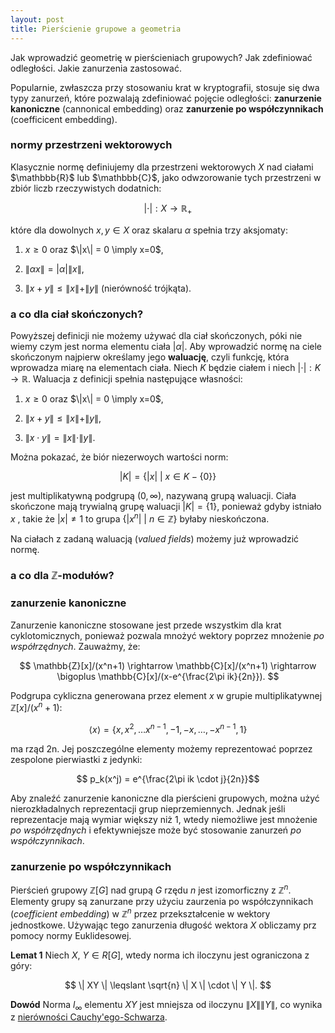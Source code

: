```yaml
---
layout: post
title: Pierścienie grupowe a geometria
---
```


Jak wprowadzić geometrię w pierścieniach grupowych? Jak zdefiniować odległości.
Jakie zanurzenia zastosować.

Popularnie, zwłaszcza przy stosowaniu krat w kryptografii, stosuje się dwa typy zanurzeń, które
pozwalają zdefiniować pojęcie odległości: **zanurzenie kanoniczne** (cannonical embedding) oraz
**zanurzenie po współczynnikach** (coefficicent embedding).

###  normy przestrzeni wektorowych

Klasycznie normę definiujemy dla przestrzeni wektorowych $X$ nad ciałami $\mathbbb{R}$ lub $\mathbbb{C}$,
jako odwzorowanie tych przestrzeni w zbiór liczb rzeczywistych dodatnich:

$$ |\cdot|: X \rightarrow \mathbb{R}_+ $$

które dla dowolnych $x,y \in X$ oraz skalaru $\alpha$ spełnia trzy aksjomaty:

1. $x \geqslant 0$ oraz $\|x\| = 0 \imply x=0$,

2. $\| \alpha x \| = | \alpha | \| x\|$,

3. $\|x+y\| \leqslant \|x\| + \| y \|$ (nierówność trójkąta).

### a co dla ciał skończonych?

Powyższej definicji nie możemy używać dla ciał skończonych, póki nie wiemy czym jest norma elementu ciała $| \alpha |$.
Aby wprowadzić normę na ciele skończonym najpierw określamy jego **waluację**, czyli funkcję,
która wprowadza miarę na elementach ciała. Niech $K$ będzie ciałem i niech $|\cdot|: K \rightarrow \mathbb{R}$.
Waluacja z definicji spełnia następujące własności:

1. $x \geqslant 0$ oraz $\|x\| = 0 \imply x=0$,

2. $\|x+y\| \leqslant \|x\| + \| y \|$,

3. $\|x \cdot y\| = \|x\| \cdot \| y \|$.

Można pokazać, że biór niezerwoych wartości norm:

$$ | K | = \{ |x| ~|~ x \in K - \{0\} \}$$

jest multiplikatywną podgrupą $(0,\infty)$, nazywaną grupą waluacji. Ciała skończone mają trywialną grupę waluacji $|K|=\{1\}$,
ponieważ gdyby istniało $x$ , takie że $|x| \neq 1$ to grupa $\{|x^n| ~|~ n \in \mathbb{Z}\}$ byłaby nieskończona.

Na ciałach z zadaną waluacją (*valued fields*) możemy już wprowadzić normę.

### a co dla $\mathbb{Z}$-modułów?

### zanurzenie kanoniczne

Zanurzenie kanoniczne stosowane jest przede wszystkim dla krat cyklotomicznych, ponieważ pozwala
mnożyć wektory poprzez mnożenie *po współrzędnych*. Zauważmy, że:

$$ \mathbb{Z}[x]/(x^n+1) \rightarrow \mathbb{C}[x]/(x^n+1) \rightarrow \bigoplus \mathbb{C}[x]/(x-e^{\frac{2\pi ik}{2n}}). $$

Podgrupa cykliczna generowana przez element $x$ w grupie multiplikatywnej $\mathbb{Z}[x]/(x^n+1)$:

$$ \langle x \rangle = \{x,x^2,\ldots x^{n-1},-1,-x,\ldots,-x^{n-1},1\} $$

ma rząd 2n. Jej poszczególne elementy możemy reprezentować poprzez zespolone pierwiastki z jedynki:

$$ p_k(x^j) = e^{\frac{2\pi ik \cdot j}{2n}}$$

Aby znaleźć zanurzenie kanoniczne dla pierścieni grupowych, można użyć nierozkładalnych reprezentacji
grup nieprzemiennych. Jednak jeśli reprezentacje mają wymiar większy niż 1, wtedy niemożliwe jest mnożenie
*po współrzędnych* i efektywniejsze może być stosowanie zanurzeń *po współczynnikach*.

### zanurzenie po współczynnikach

Pierścień grupowy $\mathbb{Z}[G]$ nad grupą $G$ rzędu $n$ jest izomorficzny z $\mathbb{Z}^n$. Elementy grupy
są zanurzane przy użyciu zaurzenia po współczynnikach (*coefficient embedding*) w $\mathbb{Z}^n$ przez
przekształcenie w wektory jednostkowe. Używając tego zanurzenia długość wektora $X$ obliczamy prz pomocy normy
Euklidesowej.

**Lemat 1** Niech $X,~Y \in R[G]$, wtedy norma ich iloczynu jest ograniczona z góry:

$$ \| XY \| \leqslant \sqrt{n} \| X \| \cdot \| Y \|. $$

**Dowód** Norma $l_{\infty}$ elementu $XY$ jest mniejsza od iloczynu $\|X\|\|Y\|$, co wynika
z [nierówności Cauchy'ego-Schwarza](https://pl.wikipedia.org/wiki/Nier%C3%B3wno%C5%9B%C4%87_Cauchy%E2%80%99ego-Schwarza).
